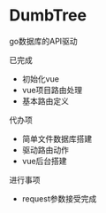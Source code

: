 # DumbTree
go数据库的API驱动

已完成
- 初始化vue
- vue项目路由处理
- 基本路由定义

代办项
- 简单文件数据库搭建
- 驱动路由动作
- vue后台搭建

进行事项
- request参数接受完成
